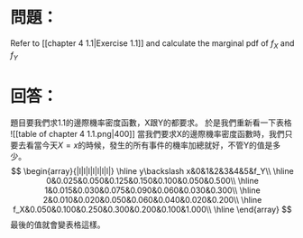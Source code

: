 # 問題：
Refer to [[chapter 4 1.1|Exercise 1.1]] and calculate the marginal pdf of $f_X$ and $f_Y$
# 回答：
題目要我們求1.1的邊際機率密度函數，X跟Y的都要求。
於是我們重新看一下表格
![[table of chapter 4 1.1.png|400]]
當我們要求X的邊際機率密度函數時，我們只要去看當今天$X=x$的時候，發生的所有事件的機率加總就好，不管Y的值是多少。
$$
\begin{array}{|l|l|l|l|l|l|l|}
\hline
y\backslash x&0&1&2&3&4&5&f_Y\\
\hline
0&0.025&0.050&0.125&0.150&0.100&0.050&0.500\\
\hline
1&0.015&0.030&0.075&0.090&0.060&0.030&0.300\\
\hline
2&0.010&0.020&0.050&0.060&0.040&0.020&0.200\\
\hline
f_X&0.050&0.100&0.250&0.300&0.200&0.100&1.000\\
\hline
\end{array}
$$
最後的值就會變表格這樣。
